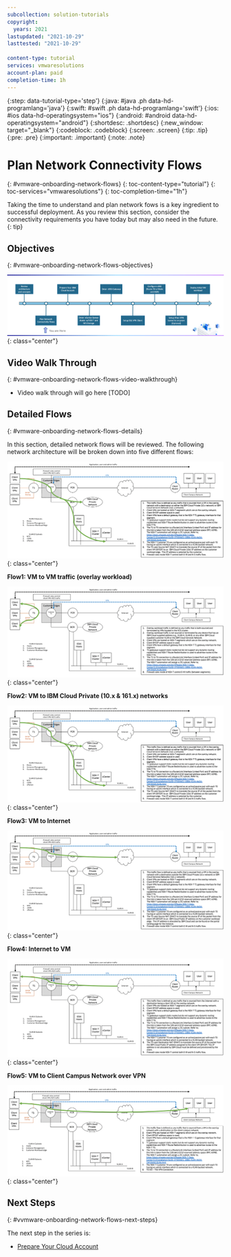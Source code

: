 ```yaml
---
subcollection: solution-tutorials
copyright:
  years: 2021
lastupdated: "2021-10-29"
lasttested: "2021-10-29"

content-type: tutorial
services: vmwaresolutions
account-plan: paid
completion-time: 1h
---
```


{:step: data-tutorial-type='step'}
{:java: #java .ph data-hd-programlang='java'}
{:swift: #swift .ph data-hd-programlang='swift'}
{:ios: #ios data-hd-operatingsystem="ios"}
{:android: #android data-hd-operatingsystem="android"}
{:shortdesc: .shortdesc}
{:new_window: target="_blank"}
{:codeblock: .codeblock}
{:screen: .screen}
{:tip: .tip}
{:pre: .pre}
{:important: .important}
{:note: .note}

# Plan Network Connectivity Flows
{: #vmware-onboarding-network-flows}
{: toc-content-type="tutorial"}
{: toc-services="vmwaresolutions"}
{: toc-completion-time="1h"}

<!--##istutorial#-->
Taking the time to understand and plan network fows is a key ingredient to successful deployment. As you review this section, consider the connectivity requirements you have today but may also need in the future.
{: tip}

<!--#/istutorial#-->


## Objectives
{: #vmware-onboarding-network-flows-objectives}



![Architecture](images/solution-vmware-onboarding-hidden/network-flows/journey-map.png){: class="center"}



<!--##istutorial#-->
## Video Walk Through
{: #vmware-onboarding-network-flows-video-walkthrough}

* Video walk through will go here [TODO]

<!--#/istutorial#-->



## Detailed Flows

{: #vmware-onboarding-network-flows-details}



In this section, detailed network flows will be reviewed. The following network architecture will be broken down into five different flows:

![Architecture](images/solution-vmware-onboarding-hidden/network-flows/flow3.png){: class="center"}



**Flow1: VM to VM traffic (overlay workload)**

![Architecture](images/solution-vmware-onboarding-hidden/network-flows/flow2.png){: class="center"}



**Flow2: VM to IBM Cloud Private (10.x & 161.x) networks**

![Architecture](images/solution-vmware-onboarding-hidden/network-flows/flow3.png){: class="center"}



**Flow3: VM to Internet**

![Architecture](images/solution-vmware-onboarding-hidden/network-flows/flow4.png){: class="center"}

**Flow4: Internet to VM**

![Architecture](images/solution-vmware-onboarding-hidden/network-flows/flow5.png){: class="center"}

**Flow5: VM to Client Campus Network over VPN**

![Architecture](images/solution-vmware-onboarding-hidden/network-flows/flow6.png){: class="center"}

## Next Steps

{: #vvmware-onboarding-network-flows-next-steps}

The next step in the series is:

* [Prepare Your Cloud Account](/docs/solution-tutorials?topic=solution-tutorials-vmware-onboarding-resource-groups-iam)
